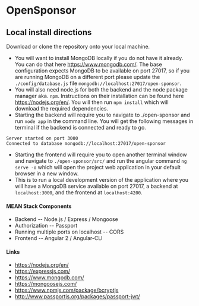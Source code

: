 OpenSponsor
===========

## Local install directions

Download or clone the repository onto your local machine.
- You will want to install MongoDB locally if you do not have it already.  You can do that here https://www.mongodb.com/.  The base configuration expects MongoDB to be available on port 27017, so if you are running MongoDB on a different port please update the `./config/database.js` file `mongodb://localhost:27017/open-sponsor`.
- You will also need node.js for both the backend and the node package manager aka. `npm`.  Instructions on their installation can be found here https://nodejs.org/en/.  You will then run `npm install` which will download the required dependencies.
- Starting the backend will require you to navigate to ./open-sponsor and run `node app` in the command line. You will get the following messages in terminal if the backend is connected and ready to go.
```
Server started on port 3000
Connected to database mongodb://localhost:27017/open-sponsor
```
- Starting the frontend will require you to open another terminal window and navigate to `./open-sponsor/src/` and run the angular command `ng serve -o` which will open the project web application in your default browser in a new window.
- This is to run a local development version of the application where you will have a MongoDB service available on port 27017, a backend at `localhost:3000`, and the frontend at `localhost:4200`.


#### MEAN Stack Components
- Backend -- Node.js / Express / Mongoose
- Authorization -- Passport
- Running multiple ports on localhost -- CORS
- Frontend -- Angular 2 / Angular-CLI

#### Links
- https://nodejs.org/en/
- https://expressjs.com/
- https://www.mongodb.com/
- https://mongoosejs.com/
- https://www.npmjs.com/package/bcryptjs
- http://www.passportjs.org/packages/passport-jwt/
